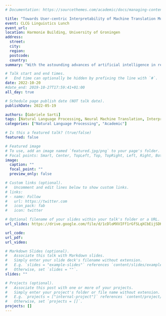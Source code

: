 ```yaml
---
# Documentation: https://sourcethemes.com/academic/docs/managing-content/

title: "Towards User-centric Interpretability of Machine Translation Models"
event: CLCG Linguistics Lunch
event_url:
location: Harmonie Building, University of Groningen
address:
  street:
  city: 
  region:
  postcode:
  country:
summary: "With the astounding advances of artificial intelligence in recent years, interpretability research has emerged as a fundamental effort to ensure the development of robust and transparent AI systems aligned with human needs. This talk will focus on user-centric interpretability applications aimed at improving our understanding of machine translation systems, with the ultimate goal of improving post-editing productivity and enjoyability."

# Talk start and end times.
#   End time can optionally be hidden by prefixing the line with `#`.
date: 2022-10-20
#date_end: 2019-10-27T17:59:41+01:00
all_day: true

# Schedule page publish date (NOT talk date).
publishDate: 2022-05-19

authors: [Gabriele Sarti]
tags: [Natural Language Processing, Neural Machine Translation, Interpretability, Sequence-to-sequence, Behavioral Data, Linguistic Complexity]
categories: ["Natural Language Processing", "Academic"]

# Is this a featured talk? (true/false)
featured: false

# Featured image
# To use, add an image named `featured.jpg/png` to your page's folder. 
# Focal points: Smart, Center, TopLeft, Top, TopRight, Left, Right, BottomLeft, Bottom, BottomRight.
image:
  caption: ""
  focal_point: ""
  preview_only: false

# Custom links (optional).
#   Uncomment and edit lines below to show custom links.
# links:
# - name: Follow
#   url: https://twitter.com
#   icon_pack: fab
#   icon: twitter

# Optional filename of your slides within your talk's folder or a URL.
url_slides: https://drive.google.com/file/d/1cDloMXVIFf1rGfSLqXCbEijSDKDTzR4q/view?usp=sharing

url_code:
url_pdf:
url_video: 

# Markdown Slides (optional).
#   Associate this talk with Markdown slides.
#   Simply enter your slide deck's filename without extension.
#   E.g. `slides = "example-slides"` references `content/slides/example-slides.md`.
#   Otherwise, set `slides = ""`.
slides: ""

# Projects (optional).
#   Associate this post with one or more of your projects.
#   Simply enter your project's folder or file name without extension.
#   E.g. `projects = ["internal-project"]` references `content/project/deep-learning/index.md`.
#   Otherwise, set `projects = []`.
projects: []
---
```

